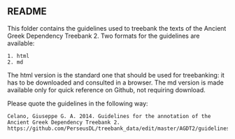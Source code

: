 ## README

This folder contains the guidelines used to treebank the texts of the Ancient Greek Dependency Treebank 2. Two formats for the guidelines are available: 

```
1. html 
2. md 
```
The html version is the standard one that should be used for treebanking: it has to be downloaded and consulted in a browser. The md version is made available only for quick reference on Github, not requiring download.

Please quote the guidelines in the following way:

```
Celano, Giuseppe G. A. 2014. Guidelines for the annotation of the Ancient Greek Dependency Treebank 2. https://github.com/PerseusDL/treebank_data/edit/master/AGDT2/guidelines/Greek_guidelines.html
```

